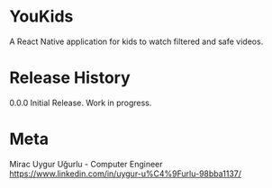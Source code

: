 # YouKids
A React Native application for kids to watch filtered and safe videos.

# Release History

0.0.0 Initial Release. Work in progress.

# Meta

Mirac Uygur Uğurlu - Computer Engineer
https://www.linkedin.com/in/uygur-u%C4%9Furlu-98bba1137/
